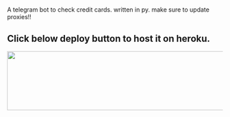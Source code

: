 #

A telegram bot to check credit cards. written in py.
make sure to update proxies!!


## Click below deploy button to host it on heroku.
<p align="center"><a href="https://dashboard.heroku.com/new?template=https://github.com/badmunda011/CC-CHECKER"> <img src="https://img.shields.io/badge/Deploy%20On%20Heroku-green?style=for-the-badge&logo=heroku" width="520" height="138.45"/></a></p>




